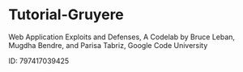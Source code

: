 # Tutorial-Gruyere
Web Application Exploits and Defenses, A Codelab by Bruce Leban, Mugdha Bendre, and Parisa Tabriz, Google Code University

ID: 797417039425
